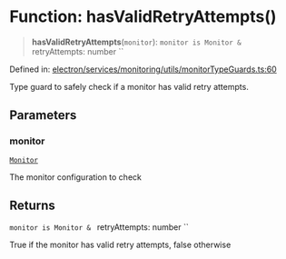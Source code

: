 # Function: hasValidRetryAttempts()

> **hasValidRetryAttempts**(`monitor`): `monitor is Monitor & ` retryAttempts: number ``

Defined in: [electron/services/monitoring/utils/monitorTypeGuards.ts:60](https://github.com/Nick2bad4u/Uptime-Watcher/blob/8a1973382d5fe14c52996ecda381894eb7ecd4a6/electron/services/monitoring/utils/monitorTypeGuards.ts#L60)

Type guard to safely check if a monitor has valid retry attempts.

## Parameters

### monitor

[`Monitor`](../../../../../../shared/types/interfaces/Monitor.md)

The monitor configuration to check

## Returns

`monitor is Monitor & ` retryAttempts: number ``

True if the monitor has valid retry attempts, false otherwise
